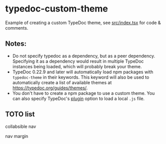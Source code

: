 # typedoc-custom-theme

Example of creating a custom TypeDoc theme, see [src/index.tsx](https://github.com/Gerrit0/typedoc-custom-theme-demo/blob/main/src/index.tsx) for code & comments.

## Notes:

- Do not specify typedoc as a dependency, but as a peer dependency. Specifying it as a dependency would result in multiple TypeDoc instances being loaded, which will probably break your theme.
- TypeDoc 0.22.9 and later will automatically load npm packages with `typedoc-theme` in their keywords. This keyword will also be used to automatically create a list of available themes at https://typedoc.org/guides/themes/.
- You don't have to create a npm package to use a custom theme. You can also specify TypeDoc's [plugin](https://typedoc.org/guides/options/#plugin) option to load a local `.js` file.

## TOTO list

collabsible nav

nav margin
